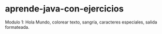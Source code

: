 # aprende-java-con-ejercicios

Modulo 1:
Hola Mundo, colorear texto, sangría, caracteres especiales, salida formateada.
